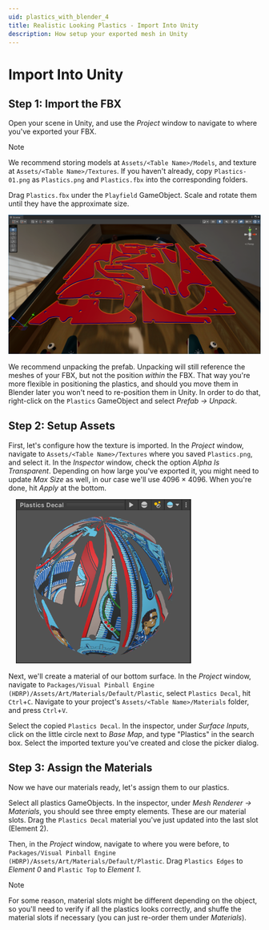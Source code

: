```yaml
---
uid: plastics_with_blender_4
title: Realistic Looking Plastics - Import Into Unity
description: How setup your exported mesh in Unity
---
```


# Import Into Unity

## Step 1: Import the FBX

Open your scene in Unity, and use the *Project* window to navigate to where you've exported your FBX.

> [!note]
> We recommend storing models at `Assets/<Table Name>/Models`, and texture at `Assets/<Table Name>/Textures`. If you haven't already, copy `Plastics-01.png` as `Plastics.png` and `Plastics.fbx` into the corresponding folders.

Drag `Plastics.fbx` under the `Playfield` GameObject. Scale and rotate them until they have the approximate size.

![Imported](unity-imported.png)

We recommend unpacking the prefab. Unpacking will still reference the meshes of your FBX, but not the position *within* the FBX. That way you're more flexible in positioning the plastics, and should you move them in Blender later you won't need to re-position them in Unity. In order to do that, right-click on the `Plastics` GameObject and select *Prefab -> Unpack*.

## Step 2: Setup Assets

First, let's configure how the texture is imported. In the *Project* window, navigate to `Assets/<Table Name>/Textures` where you saved `Plastics.png`, and select it. In the *Inspector* window, check the option *Alpha Is Transparent*. Depending on how large you've exported it, you might need to update *Max Size* as well, in our case we'll use 4096 × 4096. When you're done, hit *Apply* at the bottom.

<img src="unity-decal-material-preview.png" width="350" class="img-responsive pull-right" style="margin-left: 15px">

Next, we'll create a material of our bottom surface. In the *Project* window, navigate to `Packages/Visual Pinball Engine (HDRP)/Assets/Art/Materials/Default/Plastic`, select `Plastics Decal`, hit `Ctrl`+`C`. Navigate to your project's `Assets/<Table Name>/Materials` folder, and press `Ctrl`+`V`.

Select the copied `Plastics Decal`. In the inspector, under *Surface Inputs*, click on the little circle next to *Base Map*, and type "Plastics" in the search box. Select the imported texture you've created and close the picker dialog.

## Step 3: Assign the Materials

Now we have our materials ready, let's assign them to our plastics.

Select all plastics GameObjects. In the inspector, under *Mesh Renderer -> Materials*, you should see three empty elements. These are our material slots. Drag the `Plastics Decal` material you've just updated into the last slot (Element 2). 

Then, in the *Project* window, navigate to where you were before, to `Packages/Visual Pinball Engine (HDRP)/Assets/Art/Materials/Default/Plastic`. Drag `Plastics Edges` to *Element 0* and `Plastic Top` to *Element 1*.

> [!note]
> For some reason, material slots might be different depending on the object, so you'll need to verify if all the plastics looks correctly, and shuffe the material slots if necessary (you can just re-order them under *Materials*).
